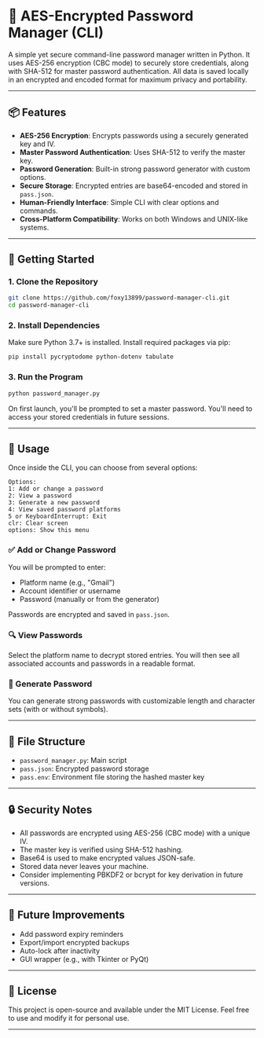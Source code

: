 # 🔐 AES-Encrypted Password Manager (CLI)

A simple yet secure command-line password manager written in Python. It uses AES-256 encryption (CBC mode) to securely store credentials, along with SHA-512 for master password authentication. All data is saved locally in an encrypted and encoded format for maximum privacy and portability.

---

## 📦 Features

- **AES-256 Encryption**: Encrypts passwords using a securely generated key and IV.
- **Master Password Authentication**: Uses SHA-512 to verify the master key.
- **Password Generation**: Built-in strong password generator with custom options.
- **Secure Storage**: Encrypted entries are base64-encoded and stored in `pass.json`.
- **Human-Friendly Interface**: Simple CLI with clear options and commands.
- **Cross-Platform Compatibility**: Works on both Windows and UNIX-like systems.

---

## 🚀 Getting Started

### 1. Clone the Repository

```bash
git clone https://github.com/foxy13899/password-manager-cli.git
cd password-manager-cli
```

### 2. Install Dependencies

Make sure Python 3.7+ is installed. Install required packages via pip:

```bash
pip install pycryptodome python-dotenv tabulate
```

### 3. Run the Program

```bash
python password_manager.py
```

On first launch, you'll be prompted to set a master password. You'll need to access your stored credentials in future sessions.

---

## 🔧 Usage

Once inside the CLI, you can choose from several options:

```
Options:
1: Add or change a password
2: View a password
3: Generate a new password
4: View saved password platforms
5 or KeyboardInterrupt: Exit
clr: Clear screen
options: Show this menu
```

### ✅ Add or Change Password

You will be prompted to enter:
- Platform name (e.g., "Gmail")
- Account identifier or username
- Password (manually or from the generator)

Passwords are encrypted and saved in `pass.json`.

### 🔍 View Passwords

Select the platform name to decrypt stored entries. You will then see all associated accounts and passwords in a readable format.

### 🔐 Generate Password

You can generate strong passwords with customizable length and character sets (with or without symbols).

---

## 📁 File Structure

- `password_manager.py`: Main script
- `pass.json`: Encrypted password storage
- `pass.env`: Environment file storing the hashed master key

---

## 🔒 Security Notes

- All passwords are encrypted using AES-256 (CBC mode) with a unique IV.
- The master key is verified using SHA-512 hashing.
- Base64 is used to make encrypted values JSON-safe.
- Stored data never leaves your machine.
- Consider implementing PBKDF2 or bcrypt for key derivation in future versions.

---

## 🧠 Future Improvements

- Add password expiry reminders
- Export/import encrypted backups
- Auto-lock after inactivity
- GUI wrapper (e.g., with Tkinter or PyQt)

---

## 📝 License

This project is open-source and available under the MIT License. Feel free to use and modify it for personal use.

---
